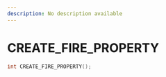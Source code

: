 ```yaml
---
description: No description available 
---
```


# CREATE_FIRE_PROPERTY

```cpp
int CREATE_FIRE_PROPERTY();
```